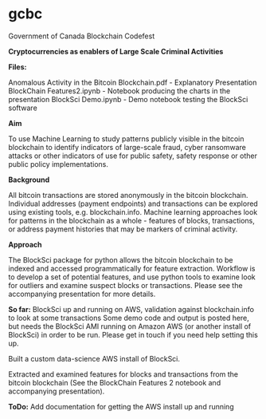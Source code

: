 # gcbc
Government of Canada Blockchain Codefest

__Cryptocurrencies as enablers of Large Scale Criminal Activities__

__Files:__

Anomalous Activity in the Bitcoin Blockchain.pdf - Explanatory Presentation
BlockChain Features2.ipynb - Notebook producing the charts in the presentation
BlockSci Demo.ipynb - Demo notebook testing the BlockSci software

__Aim__

To use Machine Learning to study patterns publicly visible in the bitcoin blockchain to identify indicators of large-scale fraud, cyber ransomware attacks or other indicators of use for public safety, safety response or other public policy implementations.

__Background__

All bitcoin transactions are stored anonymously in the bitcoin blockchain. Individual addresses (payment endpoints) and transactions can be explored using existing tools, e.g. blockchain.info. Machine learning approaches look for patterns in the blockchain as a whole - features of blocks, transactions, or address payment histories that may be markers of criminal activity.

__Approach__

The BlockSci package for python allows the bitcoin blockchain to be indexed and accessed programmatically for feature extraction. Workflow is to develop a set of potential features, and use python tools  to examine look for outliers and examine suspect blocks or transactions. Please see the accompanying presentation for more details.

__So far:__ BlockSci up and running on AWS, validation against blockchain.info to look at some transactions
Some demo code and output is posted here, but needs the BlockSci AMI running on Amazon AWS (or another install of BlockSci) in order to be run. Please get in touch if you need help setting this up.

Built a custom data-science AWS install of BlockSci.

Extracted and examined features for blocks and transactions from the bitcoin blockchain (See the BlockChain Features 2 notebook and accompanying presentation).

__ToDo:__ Add documentation for getting the AWS install up and running
